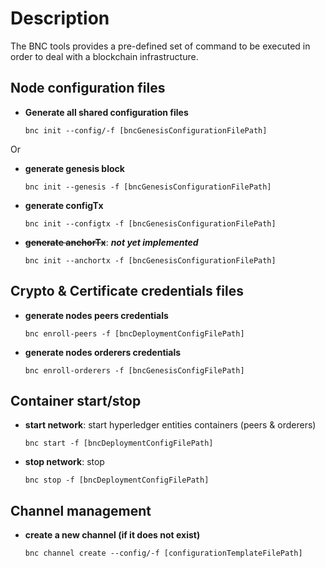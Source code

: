 # Description

The BNC tools provides a pre-defined set of command to be executed in order to deal with a blockchain infrastructure.


## Node configuration files

* __Generate all shared configuration files__
  ````
  bnc init --config/-f [bncGenesisConfigurationFilePath]
  ````
Or
 
* __generate genesis block__
    ````
    bnc init --genesis -f [bncGenesisConfigurationFilePath]
    ````
* __generate configTx__
    ````
    bnc init --configtx -f [bncGenesisConfigurationFilePath]
    ````
* __~~generate anchorTx~~__: **_not yet implemented_**
    ````
    bnc init --anchortx -f [bncGenesisConfigurationFilePath]
    ````

## Crypto & Certificate credentials files

* __generate nodes peers credentials__
    ````
    bnc enroll-peers -f [bncDeploymentConfigFilePath]
    ````
* __generate nodes orderers credentials__
    ````
    bnc enroll-orderers -f [bncGenesisConfigFilePath]
    ````

##  Container start/stop

* __start network__: start hyperledger entities containers (peers & orderers)
    ````
    bnc start -f [bncDeploymentConfigFilePath]
    ````

* __stop network__: stop 
    ````
    bnc stop -f [bncDeploymentConfigFilePath]
    ````

## Channel management

* __create a new channel (if it does not exist)__

  ````shell script
  bnc channel create --config/-f [configurationTemplateFilePath]
  ````
  
